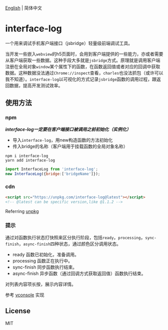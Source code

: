 [English](./CHANGELOG.md) | 简体中文

# interface-log
一个用来调试手机客户端接口（jsbridge）轻量级前端调试工具。

当开发一些嵌入`webview`的h5页面时，会用到客户端提供的一些能力，亦或者需要从客户端获取一些数据。这种手段大多就是`jsbridge`方式。原理就是调用客户端注册在全局对象`window`某个属性下的函数，在函数返回值或者对应的回调中获取数据。这种数据没法通过`Chrome://inspect`查看，`charles`也没法抓包（或许可以我不知道）。`interface-log`以可视化的方式记录`jsbridge`函数的调用过程，跟返回数据，提高开发测试效率。
## 使用方法
### npm 
***interface-log一定要在客户端接口被调用之前初始化（实例化）***
+ 导入`interface-log`，用new构造函数的方法初始化
+ 传入bridge的名称（客户端用于挂载函数的全局对象名称）

```shell
npm i interface-log
yarn add interface-log
```
```javascript
import InterfaceLog from 'interface-log';
new InterfaceLog({bridge:['bridgeName']});

```
### cdn
```html
<script src="https://unpkg.com/interface-log@latest"></script>
<!-- @latest can be specific version,like @1.1.2 -->
```
Referring [unpkg](https://unpkg.com)

### 提示
通过对函数执行状态打快照来区分执行阶段，包括`ready`，`processing`，`sync-finish`，`async-finish`四种状态，通过颜色区分调用状态。
+ ready 函数已初始化，准备调用。
+ processing 函数正在执行中。
+ sync-finish 同步函数执行结束。
+ async-finish 异步函数（通过回调方式获取返回值）函数执行结束。

对列表内容项长按，展示内容详情。

参考 [vconsole](https://github.com/Tencent/vConsole) 实现

## License
MIT